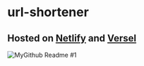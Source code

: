# url-shortener

## Hosted on [Netlify](https://abhiseck.netlify.app/) and [Versel](https://abhiseck.vercel.app/)

![MyGithub Readme #1](https://user-images.githubusercontent.com/24852420/222903200-576e9efa-6177-40e1-ad27-a688d2c8d46d.jpg)